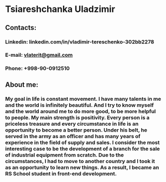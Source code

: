 # Tsiareshchanka Uladzimir
## Contacts:
### Linkedin: linkedin.com/in/vladimir-tereschenko-302bb2278 
### E-mail: vlaterit@gmail.com
### Phone: +998-90-0912510
## About me:
### My goal in life is constant movement. I have many talents in me and the world is infinitely beautiful. And I try to know myself and the world around me to do more good, to be more helpful to people. My main strength is positivity. Every person is a priceless treasure and every circumstance in life is an opportunity to become a better person. Under his belt, he served in the army as an officer and has many years of experience in the field of supply and sales. I consider the most interesting case to be the development of a branch for the sale of industrial equipment from scratch. Due to the circumstances, I had to move to another country and I took it as an opportunity to learn new things.  As a result, I became an RS School student in front-end development.
